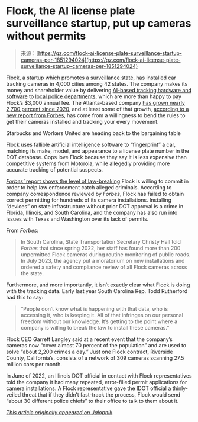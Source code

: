 <!--yml
category: 未分类
date: 2024-05-29 13:29:50
-->

# Flock, the AI license plate surveillance startup, put up cameras without permits

> 来源：[https://qz.com/flock-ai-license-plate-surveillance-startup-cameras-per-1851294024](https://qz.com/flock-ai-license-plate-surveillance-startup-cameras-per-1851294024)

Flock, a startup which promotes a [surveillance state](https://jalopnik.com/florida-is-tracking-drivers-through-a-secret-surveillan-1849507667), has installed car tracking cameras in 4,000 cities among 42 states. The company makes its money and shareholder value by delivering [AI-based tracking hardware and software](https://jalopnik.com/cops-are-already-treating-self-driving-cars-as-surveill-1850595009) to [local police departments](https://jalopnik.com/people-are-still-dying-on-american-streets-and-we-dont-1850862638), which are more than happy to pay Flock’s $3,000 annual fee. The Atlanta-based company [has grown nearly 2,700 percent since 2020](https://www.flocksafety.com/articles/flock-safety-ranked-number-58-on-2023-deloitte-technology-fast-500), and at least some of that growth, [according to a new report from Forbes](https://www.forbes.com/sites/thomasbrewster/2024/02/27/flock-safety-surveillance-broke-state-law/?sh=2c7213cc2a8f), has come from a willingness to bend the rules to get their cameras installed and tracking your every movement.

Starbucks and Workers United are heading back to the bargaining table

<track kind="captions" label="English" src="https://kinja.com/api/videoupload/caption/22556.vtt" srclang="en">

Flock uses fallible artificial intelligence software to “fingerprint” a car, matching its make, model, and appearance to a license plate number in the DOT database. Cops love Flock because they say it is less expensive than competitive systems from Motorola, while allegedly providing more accurate tracking of potential suspects.

[*Forbes’* report shows the level of law-breaking](https://www.forbes.com/sites/thomasbrewster/2024/02/27/flock-safety-surveillance-broke-state-law/?sh=2c7213cc2a8f) Flock is willing to commit in order to help law enforcement catch alleged criminals. According to company correspondence reviewed by *Forbes*, Flock has failed to obtain correct permitting for hundreds of its camera installations. Installing “devices” on state infrastructure without prior DOT approval is a crime in Florida, Illinois, and South Carolina, and the company has also run into issues with Texas and Washington over its lack of permits.

From *Forbes*:

> In South Carolina, State Transportation Secretary Christy Hall told *Forbes* that since spring 2022, her staff has found more than 200 unpermitted Flock cameras during routine monitoring of public roads. In July 2023, the agency put a moratorium on new installations and ordered a safety and compliance review of all Flock cameras across the state.

Furthermore, and more importantly, it isn’t exactly clear what Flock is doing with the tracking data. Early last year South Carolina Rep. Todd Rutherford had this to say:

> “People don’t know what is happening with that data, who is accessing it, who is keeping it. All of that infringes on our personal freedom without our knowledge. It’s getting to the point where a company is willing to break the law to install these cameras.”

Flock CEO Garrett Langley said at a recent event that the company’s cameras now “cover almost 70 percent of the population” and are used to solve “about 2,200 crimes a day.” Just one Flock contract, Riverside County, California’s, consists of a network of 309 cameras scanning 27.5 million cars per month.

In June of 2022, an Illinois DOT official in contact with Flock representatives told the company it had many repeated, error-filled permit applications for camera installations. A Flock representative gave the IDOT official a thinly-veiled threat that if they didn’t fast-track the process, Flock would send “about 30 different police chiefs” to their office to talk to them about it.

[*This article originally appeared on Jalopnik*](https://jalopnik.com/license-plate-surveillance-startup-broke-the-law-while-1851289764).